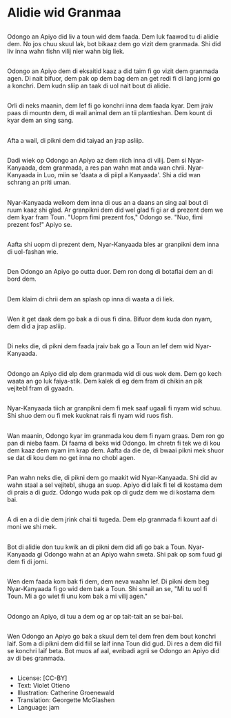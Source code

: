 # Alidie wid Granmaa

##
Odongo an Apiyo did liv a toun wid dem faada. Dem luk faawod tu di alidie dem. No jos chuu skuul lak, bot bikaaz dem go vizit dem granmada. Shi did liv inna wahn fishn vilij nier wahn big liek.

##
Odongo an Apiyo dem di eksaitid kaaz a did taim fi go vizit dem granmada agen. Di nait bifuor, dem pak op dem bag dem an get redi fi di lang jorni go a konchri. Dem kudn sliip an taak di uol nait bout di alidie.

##
Orli di neks maanin, dem lef fi go konchri inna dem faada kyar. Dem jraiv paas di mountn dem, di wail animal dem an tii plantieshan. Dem kount di kyar dem an sing sang.

##
Afta a wail, di pikni dem did taiyad an jrap asliip.

##
Dadi wiek op Odongo an Apiyo az dem riich inna di vilij. Dem si Nyar-Kanyaada, dem granmada, a res pan wahn mat anda wan chrii. Nyar-Kanyaada in Luo, miin se 'daata a di piipl a Kanyaada'. Shi a did wan schrang an priti uman.

##
Nyar-Kanyaada welkom dem inna di ous an a daans an sing aal bout di ruum kaaz shi glad. Ar granpikni dem did wel glad fi gi ar di prezent dem we dem kyar fram Toun. "Uopm fimi prezent fos," Odongo se. "Nuo, fimi prezent fos!" Apiyo se.

##
Aafta shi uopm di prezent dem, Nyar-Kanyaada bles ar granpikni dem inna di uol-fashan wie.

##
Den Odongo an Apiyo go outta duor. Dem ron dong di botaflai dem an di bord dem.

##
Dem klaim di chrii dem an splash op inna di waata a di liek.

##
Wen it get daak dem go bak a di ous fi dina. Bifuor dem kuda don nyam, dem did a jrap asliip.

##
Di neks die, di pikni dem faada jraiv bak go a Toun an lef dem wid Nyar-Kanyaada.

##
Odongo an Apiyo did elp dem granmada wid di ous wok dem. Dem go kech waata an go luk faiya-stik. Dem kalek di eg dem fram di chikin an pik vejitebl fram di gyaadn.

##
Nyar-Kanyaada tiich ar granpikni dem fi mek saaf ugaali fi nyam wid schuu. Shi shuo dem ou fi mek kuoknat rais fi nyam wid ruos fish.

##
Wan maanin, Odongo kyar im granmada kou dem fi nyam graas. Dem ron go pan di nieba faam. Di faama di beks wid Odongo. Im chretn fi tek we di kou dem kaaz dem nyam im krap dem. Aafta da die de, di bwaai pikni mek shuor se dat di kou dem no get inna no chobl agen.

##
Pan wahn neks die, di pikni dem go maakit wid Nyar-Kanyaada. Shi did av wahn staal a sel vejitebl, shuga an suop. Apiyo did laik fi tel di kostama dem di prais a di gudz. Odongo wuda pak op di gudz dem we di kostama dem bai.

##
A di en a di die dem jrink chai tii tugeda. Dem elp granmada fi kount aaf di moni we shi mek.

##
Bot di alidie don tuu kwik an di pikni dem did afi go bak a Toun. Nyar-Kanyaada gi Odongo wahn at an Apiyo wahn sweta. Shi pak op som fuud gi dem fi di jorni.

##
Wen dem faada kom bak fi dem, dem neva waahn lef. Di pikni dem beg Nyar-Kanyaada fi go wid dem bak a Toun. Shi smail an se, "Mi tu uol fi Toun. Mi a go wiet fi unu kom bak a mi vilij agen."

##
Odongo an Apiyo, di tuu a dem og ar op tait-tait an se bai-bai.

##
Wen Odongo an Apiyo go bak a skuul dem tel dem fren dem bout konchri laif. Som a di pikni dem did fiil se laif inna Toun did gud. Di res a dem did fiil se konchri laif beta. Bot muos af aal, evribadi agrii se Odongo an Apiyo did av di bes granmada.

##
* License: [CC-BY]
* Text: Violet Otieno
* Illustration: Catherine Groenewald
* Translation: Georgette McGlashen
* Language: jam
